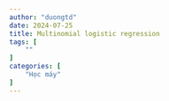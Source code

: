 ```yaml
---
author: "duongtd"
date: 2024-07-25
title: Multinomial logistic regression
tags: [
    ""
]
categories: [
    "Học máy"
]
---
```

